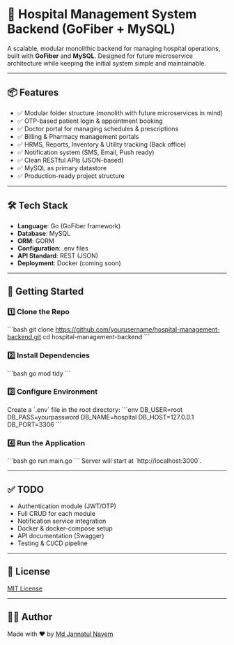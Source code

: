 
# 🏥 Hospital Management System Backend (GoFiber + MySQL)

A scalable, modular monolithic backend for managing hospital operations, built with **GoFiber** and **MySQL**. Designed for future microservice architecture while keeping the initial system simple and maintainable.

---

## 📦 Features
- ✅ Modular folder structure (monolith with future microservices in mind)
- ✅ OTP-based patient login & appointment booking
- ✅ Doctor portal for managing schedules & prescriptions
- ✅ Billing & Pharmacy management portals
- ✅ HRMS, Reports, Inventory & Utility tracking (Back office)
- ✅ Notification system (SMS, Email, Push ready)
- ✅ Clean RESTful APIs (JSON-based)
- ✅ MySQL as primary datastore
- ✅ Production-ready project structure

---

## 🛠 Tech Stack
- **Language**: Go (GoFiber framework)
- **Database**: MySQL
- **ORM**: GORM
- **Configuration**: .env files
- **API Standard**: REST (JSON)
- **Deployment**: Docker (coming soon)

---

## 🚀 Getting Started

### 1️⃣ Clone the Repo
\`\`\`bash
git clone https://github.com/yourusername/hospital-management-backend.git
cd hospital-management-backend
\`\`\`

### 2️⃣ Install Dependencies
\`\`\`bash
go mod tidy
\`\`\`

### 3️⃣ Configure Environment
Create a \`.env\` file in the root directory:
\`\`\`env
DB_USER=root
DB_PASS=yourpassword
DB_NAME=hospital
DB_HOST=127.0.0.1
DB_PORT=3306
\`\`\`

### 4️⃣ Run the Application
\`\`\`bash
go run main.go
\`\`\`
Server will start at \`http://localhost:3000\`.

---




## ✅ TODO
- Authentication module (JWT/OTP)
- Full CRUD for each module
- Notification service integration
- Docker & docker-compose setup
- API documentation (Swagger)
- Testing & CI/CD pipeline

---

## 📄 License
[MIT License](LICENSE)

---

## 👨‍💻 Author
Made with ❤️ by [Md Jannatul Nayem](https://github.com/iamjnayem)

